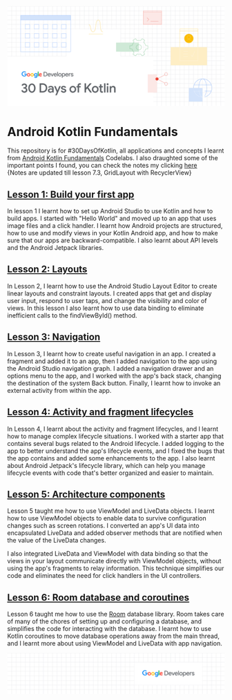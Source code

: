 ![#30DaysOfKotlin](https://github.com/jainayu/Android-Kotlin-Fundamentals/blob/master/%2330DaysOfKotlin.png)

# Android Kotlin Fundamentals
This repository is for #30DaysOfKotlin, all applications and concepts I learnt from [Android Kotlin Fundamentals](https://developer.android.com/courses/kotlin-android-fundamentals/overview) Codelabs.
I also draughted some of the important points I found, you can check the notes my clicking [here](https://www.evernote.com/shard/s672/sh/6ec55366-19fb-4dd5-826d-a266801d00f7/8e2bd36a9a3c407b9f7fb8fc9bf7e0b3)
<br>{Notes are updated till lesson 7.3, GridLayout with RecyclerView}

## [Lesson 1: Build your first app](https://developer.android.com/courses/kotlin-android-fundamentals/overview#lesson_1_build_your_first_app)

In lesson 1 I learnt how to set up Android Studio to use Kotlin and how to build apps. I started with "Hello World" and moved up to an app that uses image files and a click handler. I learnt how Android projects are structured, how to use and modify views in your Kotlin Android app, and how to make sure that our apps are backward-compatible. I also learnt about API levels and the Android Jetpack libraries.

## [Lesson 2: Layouts](https://developer.android.com/courses/kotlin-android-fundamentals/overview#lesson_2_layouts)

In Lesson 2, I learnt how to use the Android Studio Layout Editor to create linear layouts and constraint layouts. I created apps that get and display user input, respond to user taps, and change the visibility and color of views. In this lesson I also learnt how to use data binding to eliminate inefficient calls to the findViewById() method.

## [Lesson 3: Navigation](https://codelabs.developers.google.com/codelabs/kotlin-android-training-create-and-add-fragment/index.html?index=..%2F..android-kotlin-fundamentals#0)

In Lesson 3, I learnt how to create useful navigation in an app. I created a fragment and added it to an app, then I added navigation to the app using the Android Studio navigation graph. I added a navigation drawer and an options menu to the app, and I worked with the app's back stack, changing the destination of the system Back button. Finally, I learnt how to invoke an external activity from within the app.

## [Lesson 4: Activity and fragment lifecycles](https://codelabs.developers.google.com/codelabs/kotlin-android-training-lifecycles-logging/index.html?index=..%2F..android-kotlin-fundamentals#0)
In Lesson 4, I learnt about the activity and fragment lifecycles, and I learnt how to manage complex lifecycle situations. I worked with a starter app that contains several bugs related to the Android lifecycle. I added logging to the app to better understand the app's lifecycle events, and I fixed the bugs that the app contains and added some enhancements to the app. I also learnt about Android Jetpack's lifecycle library, which can help you manage lifecycle events with code that's better organized and easier to maintain.

## [Lesson 5: Architecture components](https://codelabs.developers.google.com/codelabs/kotlin-android-training-view-model/index.html?index=..%2F..android-kotlin-fundamentals#0)
Lesson 5 taught me how to use ViewModel and LiveData objects. I learnt how to use ViewModel objects to enable data to survive configuration changes such as screen rotations. I converted an app's UI data into encapsulated LiveData and added observer methods that are notified when the value of the LiveData changes.

I also integrated LiveData and ViewModel with data binding so that the views in your layout communicate directly with ViewModel objects, without using the app's fragments to relay information. This technique simplifies our code and eliminates the need for click handlers in the UI controllers.

## [Lesson 6: Room database and coroutines](https://codelabs.developers.google.com/codelabs/kotlin-android-training-room-database/index.html?index=..%2F..android-kotlin-fundamentals#0)
Lesson 6 taught me how to use the [Room](https://developer.android.com/topic/libraries/architecture/room) database library. Room takes care of many of the chores of setting up and configuring a database, and simplifies the code for interacting with the database. I learnt how to use Kotlin coroutines to move database operations away from the main thread, and I learnt more about using ViewModel and LiveData with app navigation.



![GoogleDeveloperFooterImage](https://github.com/jainayu/Android-Kotlin-Fundamentals/blob/master/GoogleDeveloper.png)
